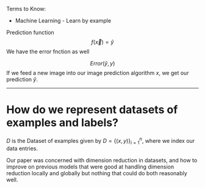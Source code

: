 
Terms to Know:
* Machine Learning - Learn by example

Prediction function 
$$f(\vec{x})=\hat{y}$$
We have the error fnction as well

$$Error(\hat{y},y)$$
If we feed a new image into our image prediction algorithm $x$, we get our prediction $\hat{y}$. 

---
# How do we represent datasets of examples and labels?

$D$ is the Dataset of examples given by $D= \{(x,y) \}_{i=1}^n$, where we index our data entries.  

Our paper was concerned with dimension reduction in datasets, and how to improve on previous models that were good at handling dimension reduction locally and globally but nothing that could do both reasonably well. 